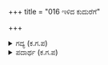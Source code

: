 +++
title = "016 ಇಳಿದ ಕುದುರೆಗೆ"

+++

<details><summary>ಗದ್ಯ (ಕ.ಗ.ಪ) </summary>

16. ಇಳಿದ ಕುದುರೆಗೆ, ಬಿಸಾಡಿದ ರಥ ಸಮೂಹಕ್ಕೆ  ಬೀಳಿಸಿದ ಧ್ವಜಕ್ಕೆ, ಕೈಯಿಂದ ಜಾರಿಸಿದ ಆಯುಧ ಸಮೂಹಕ್ಕೆ ತಳ್ಳಿದ ಕವಚ, ಶಿರಸ್ತ್ರಾಣಕ್ಕೆ ಕಳಚಿದ ಆಭರಣ, ಬಿಳಿಯ ಕೊಡೆಗಳು ಮೊದಲಾದವುಗಳಿಗೆ ಕೊನೆಯನ್ನು ಕಾಣೆನು. ಈ ರೀತಿಯ ಕೊಲೆಗೆ, ಅವಮಾನಕ್ಕೆ ನಿನ್ನ ವೀರರು ಹಿಂದೆ ಗುರಿಯಾದುದಿಲ್ಲ ಎಂದ
</details>

<details><summary>ಪದಾರ್ಥ (ಕ.ಗ.ಪ) </summary>

ಬಳಚು-ಜಾರು, ನುಣುಚಿಕೊಳ್ಳು
</details>

